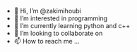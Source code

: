 - 👋 Hi, I’m @zakimihoubi
- 👀 I’m interested in programming
- 🌱 I’m currently learning python and c++
- 💞️ I’m looking to collaborate on 
- 📫 How to reach me ...

<!---
zakimihoubi/zakimihoubi is a ✨ special ✨ repository because its `README.md` (this file) appears on your GitHub profile.
You can click the Preview link to take a look at your changes.
--->
